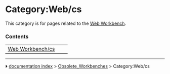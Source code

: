 # Category:Web/cs
This category is for pages related to the [Web Workbench](Web_Workbench.md).

### Contents

|     |     |     |
| --- | --- | --- |
| [Web Workbench/cs](Web_Workbench/cs.md) |



---
⏵ [documentation index](../README.md) > [Obsolete_Workbenches](Category_Obsolete_Workbenches.md) > Category:Web/cs
